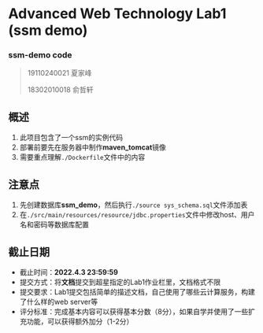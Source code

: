 # Advanced Web Technology Lab1 (ssm demo)

###  ssm-demo code

> 19110240021 夏家峰
>
> 18302010018 俞哲轩

## 概述

1. 此项目包含了一个ssm的实例代码
2. 部署前要先在服务器中制作**maven_tomcat**镜像
3. 需要重点理解`./Dockerfile`文件中的内容

## 注意点

1. 先创建数据库**ssm_demo**，然后执行`./source sys_schema.sql`文件添加表
2. 在`./src/main/resources/resource/jdbc.properties`文件中修改host、用户名和密码等数据库配置

## 截止日期

- 截止时间：**2022.4.3 23:59:59**
- 提交方式：将**文档**提交到超星指定的Lab1作业栏里，文档格式不限
- 提交要求：Lab1提交包括简单的描述文档，自己使用了哪些云计算服务，构建了什么样的web server等
- 评分标准：完成基本内容可以获得基本分数（8分），如果自学并使用了一些扩充功能，可以获得额外加分（1-2分）
